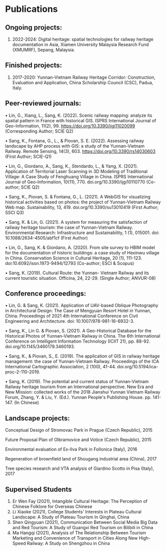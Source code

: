 # Publications

## Ongoing projects:

1. 2022-2024: Digital heritage: spatial technologies for railway heritage documentation in Asia, Xiamen University Malaysia Research Fund (XMUMRF), Sepang, Malaysia.

## Finished projects:

1. 2017-2020: Yunnan-Vietnam Railway Heritage Corridor: Construction, Evaluation and Application, China Scholarship Council (CSC), Padua, Italy.


## Peer-reviewed journals:

•	Lin, G., Xiang, L., Sang, K. (2022). Scenic railway mapping: analyze its spatial pattern in France with historical GIS. ISPRS International Journal of Geo-Information, 11(2), 99. https://doi.org/10.3390/ijgi11020099 (Corresponding Author; SCIE Q2)

•	Sang, K., Fontana, G., L., & Piovan, S. E. (2022). Assessing railway landscape by AHP process with GIS: a study of the Yunnan-Vietnam Railway. Remote Sensing, 14(3), 603. https://doi.org/10.3390/rs14030603 (First Author; SCIE-Q1)

•	Lin, G., Giordano, A., Sang, K., Stendardo, L., & Yang, X. (2021). Application of Territorial Laser Scanning in 3D Modeling of Traditional Village: A Case Study of Fenghuang Village in China. ISPRS International Journal of Geo-Information, 10(11), 770. doi.org/10.3390/ijgi10110770 (Co-author; SCIE Q2)

•	Sang, K., Piovan, S. & Fontana, G., L. (2021). A WebGIS for visualizing historical activities based on photos: the project of Yunnan-Vietnam Railway Web map. Sustainability, 13, 419. doi.org/10.3390/su13010419 (First Author; SSCI Q3)

•	Sang, K. & Lin, G. (2021). A system for measuring the satisfaction of railway heritage tourism: the case of Yunnan-Vietnam Railway. Environmental Research: Infrastructure and Sustainability, 1 (1), 015001. doi: 10.1088/2634-4505/abf1cf (First Author)

•	Lin, G., Sang, K. & Giordano, A. (2020). From site survey to HBIM model for the documentation of historic buildings: a case study of Hexinwu village in China. Conservation Science in Cultural Heritage, 20 (1), 111-123.  doi:10.6092/issn.1973-9494/12793 (Co-author; ESCI & Scopus)

•	Sang, K. (2019). Cultural Route: the Yunnan- Vietnam Railway and its current touristic situation. Officina, 24, 22-29. (Single Author; ANVUR-08)


## Conference proceedings:
•	Lin, G. & Sang, K. (2021). Application of UAV-based Oblique Photography in Architectural Design: The Case of Mengyuan Resort Hotel in Yunnan, China.  Proceedings of 2021 4th International Conference on Civil Engineering and Architecture. doi: 10.1007/978-981-16-6932-3.

•	Sang, K., Lin G. & Piovan, S. (2021). A Geo-Historical Database for the Historical Photos of Yunnan-Vietnam Railway in China. The 6th International Conference on Intelligent Information Technology (ICIIT 21), pp. 88-92. doi.org/10.1145/3460179.3460193.

•	Sang, K., & Piovan, S., E. (2019). The application of GIS in railway heritage management: the case of Yunnan-Vietnam Railway. Proceedings of the ICA International Cartographic Association, 2 (100), 41-44.  doi.org/10.5194/ica-proc-2-110-2019.

•	Sang, K. (2019). The potential and current status of Yunnan-Vietnam Railway heritage tourism from an International perspective. New Era and New Mission: collected works of the 2018 Jianshui Yunnan Vietnam Railway Forum, Zhang, Y. & Liu, Y. (Ed.). Yunnan People's Publishing House. pp. 141-147. (In Chinese)



## Landscape projects:

Conceptual Design of Stromovac Park in Prague (Czech Republic), 2015

Future Proposal Plan of Olbramovice and Votice (Czech Republic), 2015

Environmental evaluation of Ex-Ilva Park in Follonica (Italy), 2016

Regeneration of brownfield land of Shougang industrial area (China), 2017

Tree species research and VTA analysis of Giardino Scotto in Pisa (Italy), 2017



## Supervised Students
1. Er Wen Fay (2021), Intangible Cultural Heritage: The Perception of Chinese Folklore for Overseas Chinese
2. Li Xiaoke (2021), College Students' Interests in Plateau Cultural Landscape: A Study of Plateau Tourism In Qinghai, China
3. Shen Qingyuan (2021), Communication Between Social Media Big Data and Red Tourism: A Study of Guangxi Red Tourism on Bilibili in China
4. Ma Hangqi (2021), Analysis of The Relationship Between Tourism Marketing and Convenience of Transport in Cities Along New High-Speed Railway: A Study on Shengzhou in China
